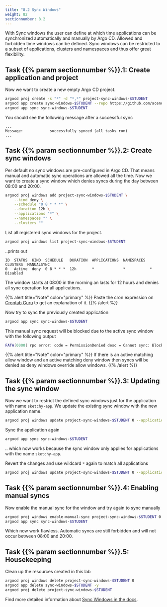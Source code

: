 ```yaml
---
title: "8.2 Sync Windows"
weight: 82
sectionnumber: 8.2
---
```


With Sync windows the user can define at which time applications can be synchronized automatically and manually by Argo CD. Allowed and forbidden time windows can be defined. Sync windows can be restricted to a subset of applications, clusters and namespaces and thus offer great flexibility.


## Task {{% param sectionnumber %}}.1: Create application and project

Now we want to create a new empty Argo CD project.

```bash
argocd proj create -s "*" -d "*,*" project-sync-windows-$STUDENT
argocd app create sync-windows-$STUDENT --repo https://github.com/acend/argocd-training-examples.git --path 'example-app' --dest-server https://kubernetes.default.svc --dest-namespace $STUDENT --project project-sync-windows-$STUDENT
argocd app sync sync-windows-$STUDENT
```

You should see the following message after a successful sync

```
...
Message:            successfully synced (all tasks run)
...
```


## Task {{% param sectionnumber %}}.2: Create sync windows

Per default no sync windows are pre-configured in Argo CD. That means manual and automatic sync operations are allowed all the time. Now we want to create a sync window which denies syncs during the day between 08:00 and 20:00.


```bash
argocd proj windows add project-sync-windows-$STUDENT \
    --kind deny \
    --schedule "0 8 * * *" \
    --duration 12h \
    --applications "*" \
    --namespaces "" \
    --clusters ""
```

List all registered sync windows for the project.

```bash
argocd proj windows list project-sync-windows-$STUDENT
```

..prints out

```
ID  STATUS  KIND  SCHEDULE   DURATION  APPLICATIONS  NAMESPACES  CLUSTERS  MANUALSYNC
0   Active  deny  0 8 * * *  12h       *             *           *         Disabled
```
The window starts at 08:00 in the morning an lasts for 12 hours and denies all sync operation for all applications.

{{% alert title="Note" color="primary" %}}
Paste the cron expression on [Crontab Guru](https://crontab.guru/#0_8_*_*_*) to get an explanation of it.
{{% /alert %}}

Now try to sync the previously created application

```bash
argocd app sync sync-windows-$STUDENT
```

This manual sync request will be blocked due to the active sync window with the following output
```bash
FATA[0000] rpc error: code = PermissionDenied desc = Cannot sync: Blocked by sync window
```

{{% alert title="Note" color="primary" %}}
If there is an active matching allow window and an active matching deny window then syncs will be denied as deny windows override allow windows.
{{% /alert %}}


## Task {{% param sectionnumber %}}.3: Updating the sync window

Now we want to restrict the defined sync windows just for the application with name `sketchy-app`. We update the existing sync window with the new application name.

```bash
argocd proj windows update project-sync-windows-$STUDENT 0 --applications "sketchy-app"
```

Sync the application again
```bash
argocd app sync sync-windows-$STUDENT
```

.. which now works because the sync window only applies for applications with the name `sketchy-app`.

Revert the changes and use wildcard `*` again to match all applications

```bash
argocd proj windows update project-sync-windows-$STUDENT 0 --applications "*"
```


## Task {{% param sectionnumber %}}.4: Enabling manual syncs

Now enable the manual sync for the window and try again to sync manually

```bash
argocd proj windows enable-manual-sync project-sync-windows-$STUDENT 0
argocd app sync sync-windows-$STUDENT
```

Which now work flawless. Automatic syncs are still forbidden and will not occur between 08:00 and 20:00.


## Task {{% param sectionnumber %}}.5: Housekeeping

Clean up the resources created in this lab

```bash
argocd proj windows delete project-sync-windows-$STUDENT 0
argocd app delete sync-windows-$STUDENT -y
argocd proj delete project-sync-windows-$STUDENT
```

Find more detailed information about [Sync Windows in the docs](https://argoproj.github.io/argo-cd/user-guide/sync_windows/#sync-windows).
